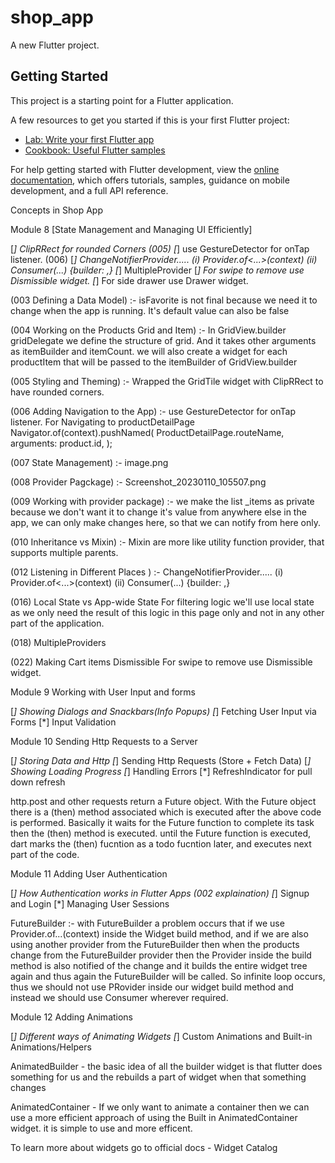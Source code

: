 # shop_app

A new Flutter project.

## Getting Started

This project is a starting point for a Flutter application.

A few resources to get you started if this is your first Flutter project:

- [Lab: Write your first Flutter app](https://docs.flutter.dev/get-started/codelab)
- [Cookbook: Useful Flutter samples](https://docs.flutter.dev/cookbook)

For help getting started with Flutter development, view the
[online documentation](https://docs.flutter.dev/), which offers tutorials,
samples, guidance on mobile development, and a full API reference.


Concepts in Shop App

Module 8 [State Management and Managing UI Efficiently]

[*] ClipRRect for rounded Corners (005)
[*] use GestureDetector for onTap listener. (006)
[*] ChangeNotifierProvider..... 
(i) Provider.of<...>(context)
(ii) Consumer(...) {builder: ,}
[*] MultipleProvider
[*] For swipe to remove use Dismissible widget.
[*] For side drawer use Drawer widget.
 
 

(003 Defining a Data Model) :- 
isFavorite is not final because we need it to change when the app is running.
It's default value can also be false

(004 Working on the Products Grid and Item) :-
In GridView.builder gridDelegate we define the structure of grid. And it takes other arguments as itemBuilder and itemCount.
we will also create a widget for each productItem that will be passed to the itemBuilder of GridView.builder

(005 Styling and Theming) :-
Wrapped the GridTile widget with ClipRRect to have rounded corners.

(006 Adding Navigation to the App) :-
use GestureDetector for onTap listener.
For Navigating to productDetailPage 
Navigator.of(context).pushNamed(
              ProductDetailPage.routeName,
              arguments: product.id,
            );

(007 State Management) :-
image.png

(008 Provider Pagckage) :-
Screenshot_20230110_105507.png

(009 Working with provider package) :-
we make the list _items as private because we don't want it to change it's value from anywhere else in the app, we can only make changes here, so that we can notify from here only.

(010 Inheritance vs Mixin) :-
Mixin are more like utility function provider, that supports multiple parents.

(012 Listening in Different Places ) :-
ChangeNotifierProvider..... 
(i) Provider.of<...>(context)
(ii) Consumer(...) {builder: ,}

(016) Local State vs App-wide State
For filtering logic we'll use local state as we only need the result of this logic in this page only and not in any other part of the application.

(018) MultipleProviders

(022) Making Cart items Dismissible
For swipe to remove use Dismissible widget.


Module 9 Working with User Input and forms

[*] Showing Dialogs and Snackbars(Info Popups)
[*] Fetching User Input via Forms
[*] Input Validation

Module 10 Sending Http Requests to a Server

[*] Storing Data and Http
[*] Sending Http Requests (Store + Fetch Data)
[*] Showing Loading Progress
[*] Handling Errors
[*] RefreshIndicator for pull down refresh

http.post and other requests return a Future object.
With the Future object there is a (then) method associated which is executed after the above code is performed. Basically it waits for the Future function to complete its task then the (then) method is executed. until the Future function is executed, dart marks the (then) fucntion as a todo fucntion later, and executes next part of the code.


Module 11 Adding User Authentication 

[*] How Authentication works in Flutter Apps (002 explaination)
[*] Signup and Login
[*] Managing User Sessions

FutureBuilder :- with FutureBuilder a problem occurs that if we use Provider.of...(context) inside the Widget build method, and if we are also
using another provider from the FutureBuilder then when the products change from the FutureBuilder provider then the Provider inside the build method is also notified of the change and it builds the entire widget tree again and thus again the FutureBuilder will be called. So infinite loop occurs, thus we should not use PRovider inside our widget build method and instead we should use Consumer wherever required.

Module 12 Adding Animations

[*] Different ways of Animating Widgets
[*] Custom Animations and Built-in Animations/Helpers

AnimatedBuilder - the basic idea of all the builder widget is that flutter does something for us and the rebuilds a part of widget when that something changes 

AnimatedContainer - If we only want to animate a container then we can use a more efficient approach of using the Built in AnimatedContainer widget. it is simple to use and more efficent.

To learn more about widgets go to official docs - Widget Catalog